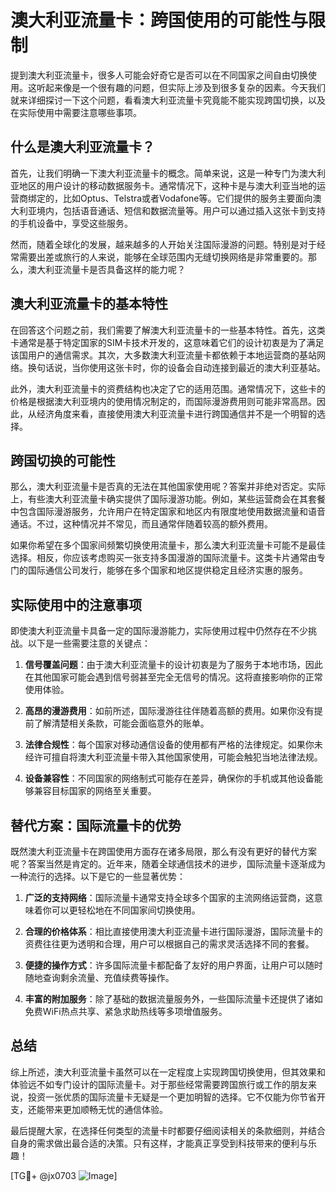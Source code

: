 # 澳大利亚流量卡：跨国使用的可能性与限制

提到澳大利亚流量卡，很多人可能会好奇它是否可以在不同国家之间自由切换使用。这听起来像是一个很有趣的问题，但实际上涉及到很多复杂的因素。今天我们就来详细探讨一下这个问题，看看澳大利亚流量卡究竟能不能实现跨国切换，以及在实际使用中需要注意哪些事项。

## 什么是澳大利亚流量卡？

首先，让我们明确一下澳大利亚流量卡的概念。简单来说，这是一种专门为澳大利亚地区的用户设计的移动数据服务卡。通常情况下，这种卡是与澳大利亚当地的运营商绑定的，比如Optus、Telstra或者Vodafone等。它们提供的服务主要面向澳大利亚境内，包括语音通话、短信和数据流量等。用户可以通过插入这张卡到支持的手机设备中，享受这些服务。

然而，随着全球化的发展，越来越多的人开始关注国际漫游的问题。特别是对于经常需要出差或旅行的人来说，能够在全球范围内无缝切换网络是非常重要的。那么，澳大利亚流量卡是否具备这样的能力呢？

## 澳大利亚流量卡的基本特性

在回答这个问题之前，我们需要了解澳大利亚流量卡的一些基本特性。首先，这类卡通常是基于特定国家的SIM卡技术开发的，这意味着它们的设计初衷是为了满足该国用户的通信需求。其次，大多数澳大利亚流量卡都依赖于本地运营商的基站网络。换句话说，当你使用这张卡时，你的设备会自动连接到最近的澳大利亚基站。

此外，澳大利亚流量卡的资费结构也决定了它的适用范围。通常情况下，这些卡的价格是根据澳大利亚境内的使用情况制定的，而国际漫游费用则可能非常高昂。因此，从经济角度来看，直接使用澳大利亚流量卡进行跨国通信并不是一个明智的选择。

## 跨国切换的可能性

那么，澳大利亚流量卡是否真的无法在其他国家使用呢？答案并非绝对否定。实际上，有些澳大利亚流量卡确实提供了国际漫游功能。例如，某些运营商会在其套餐中包含国际漫游服务，允许用户在特定国家和地区内有限度地使用数据流量和语音通话。不过，这种情况并不常见，而且通常伴随着较高的额外费用。

如果你希望在多个国家间频繁切换使用流量卡，那么澳大利亚流量卡可能不是最佳选择。相反，你应该考虑购买一张支持多国漫游的国际流量卡。这类卡片通常由专门的国际通信公司发行，能够在多个国家和地区提供稳定且经济实惠的服务。

## 实际使用中的注意事项

即使澳大利亚流量卡具备一定的国际漫游能力，实际使用过程中仍然存在不少挑战。以下是一些需要注意的关键点：

1. **信号覆盖问题**：由于澳大利亚流量卡的设计初衷是为了服务于本地市场，因此在其他国家可能会遇到信号弱甚至完全无信号的情况。这将直接影响你的正常使用体验。

2. **高昂的漫游费用**：如前所述，国际漫游往往伴随着高额的费用。如果你没有提前了解清楚相关条款，可能会面临意外的账单。

3. **法律合规性**：每个国家对移动通信设备的使用都有严格的法律规定。如果你未经许可擅自将澳大利亚流量卡带入其他国家使用，可能会触犯当地法律法规。

4. **设备兼容性**：不同国家的网络制式可能存在差异，确保你的手机或其他设备能够兼容目标国家的网络至关重要。

## 替代方案：国际流量卡的优势

既然澳大利亚流量卡在跨国使用方面存在诸多局限，那么有没有更好的替代方案呢？答案当然是肯定的。近年来，随着全球通信技术的进步，国际流量卡逐渐成为一种流行的选择。以下是它的一些显著优势：

1. **广泛的支持网络**：国际流量卡通常支持全球多个国家的主流网络运营商，这意味着你可以更轻松地在不同国家间切换使用。

2. **合理的价格体系**：相比直接使用澳大利亚流量卡进行国际漫游，国际流量卡的资费往往更为透明和合理，用户可以根据自己的需求灵活选择不同的套餐。

3. **便捷的操作方式**：许多国际流量卡都配备了友好的用户界面，让用户可以随时随地查询剩余流量、充值续费等操作。

4. **丰富的附加服务**：除了基础的数据流量服务外，一些国际流量卡还提供了诸如免费WiFi热点共享、紧急求助热线等多项增值服务。

## 总结

综上所述，澳大利亚流量卡虽然可以在一定程度上实现跨国切换使用，但其效果和体验远不如专门设计的国际流量卡。对于那些经常需要跨国旅行或工作的朋友来说，投资一张优质的国际流量卡无疑是一个更加明智的选择。它不仅能为你节省开支，还能带来更加顺畅无忧的通信体验。

最后提醒大家，在选择任何类型的流量卡时都要仔细阅读相关的条款细则，并结合自身的需求做出最合适的决策。只有这样，才能真正享受到科技带来的便利与乐趣！

[TG💪+ @jx0703 ![Image](https://github.com/user-attachments/assets/dbca1d08-cadb-493c-b0ec-ad6f7a83f270)]